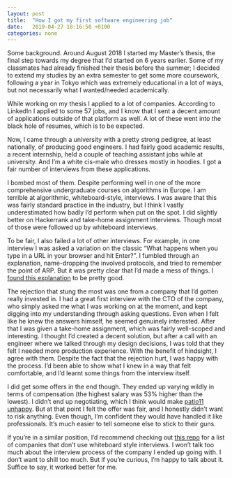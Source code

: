 ```yaml
---
layout: post
title:  "How I got my first software engineering job"
date:   2019-04-27 18:16:50 +0100
categories: none
---
```


Some background. Around August 2018 I started my Master’s thesis, the final step towards my degree that I’d started on 6 years earlier. Some of my classmates had already finished their thesis before the summer; I decided to extend my studies by an extra semester to get some more coursework, following a year in Tokyo which was extremely educational in a lot of ways, but not necessarily what I wanted/needed academically.

While working on my thesis I applied to a lot of companies. According to LinkedIn I applied to some 57 jobs, and I know that I sent a decent amount of applications outside of that platform as well. A lot of these went into the black hole of resumes, which is to be expected. 

Now, I came through a university with a pretty strong pedigree, at least nationally, of producing good engineers. I had fairly good academic results, a recent internship, held a couple of teaching assistant jobs while at university. And I’m a white cis-male who dresses mostly in hoodies. I got a fair number of interviews from these applications.

I bombed most of them. Despite performing well in one of the more comprehensive undergraduate courses on algorithms in Europe. I am terrible at algorithmic, whiteboard-style, interviews. I was aware that this was fairly standard practice in the industry, but I think I vastly underestimated how badly I’d perform when put on the spot. I did slightly better on Hackerrank and take-home assignment interviews. Though most of those were followed up by whiteboard interviews.

To be fair, I also failed a lot of other interviews. For example, in one interview I was asked a variation on the classic “What happens when you type in a URL in your browser and hit Enter?”. I fumbled through an explanation, name-dropping the involved protocols, and tried to remember the point of ARP. But it was pretty clear that I’d made a mess of things. I [found this explanation](https://dev.to/nicolasmesa/what-happens-when-you-type-a-url-in-your-browser-and-press-enter-1iif) to be pretty good.

The rejection that stung the most was one from a company that I’d gotten really invested in. I had a great first interview with the CTO of the company, who simply asked me what I was working on at the moment, and kept digging into my understanding through asking questions. Even when I felt like he knew the answers himself, he seemed genuinely interested. After that I was given a take-home assignment, which was fairly well-scoped and interesting. I thought I’d created a decent solution, but after a call with an engineer where we talked through my design decisions, I was told that they felt I needed more production experience. With the benefit of hindsight, I agree with them. Despite the fact that the rejection hurt, I was happy with the process. I’d been able to show what I knew in a way that felt comfortable, and I’d learnt some things from the interview itself.

I did get some offers in the end though. They ended up varying wildly in terms of compensation (the highest salary was 53% higher than the lowest). I didn’t end up negotiating, which I think would make [patio11 unhappy](https://www.kalzumeus.com/2012/01/23/salary-negotiation/). But at that point I felt the offer was fair, and I honestly didn’t want to risk anything. Even though, I’m confident they would have handled it like professionals. It’s much easier to tell someone else to stick to their guns.

If you’re in a similar position, I’d recommend checking out [this repo](https://github.com/poteto/hiring-without-whiteboards) for a list of companies that don’t use whiteboard style interviews. I won’t talk too much about the interview process of the company I ended up going with. I don’t want to shill too much. But if you’re curious, I’m happy to talk about it. Suffice to say, it worked better for me.
